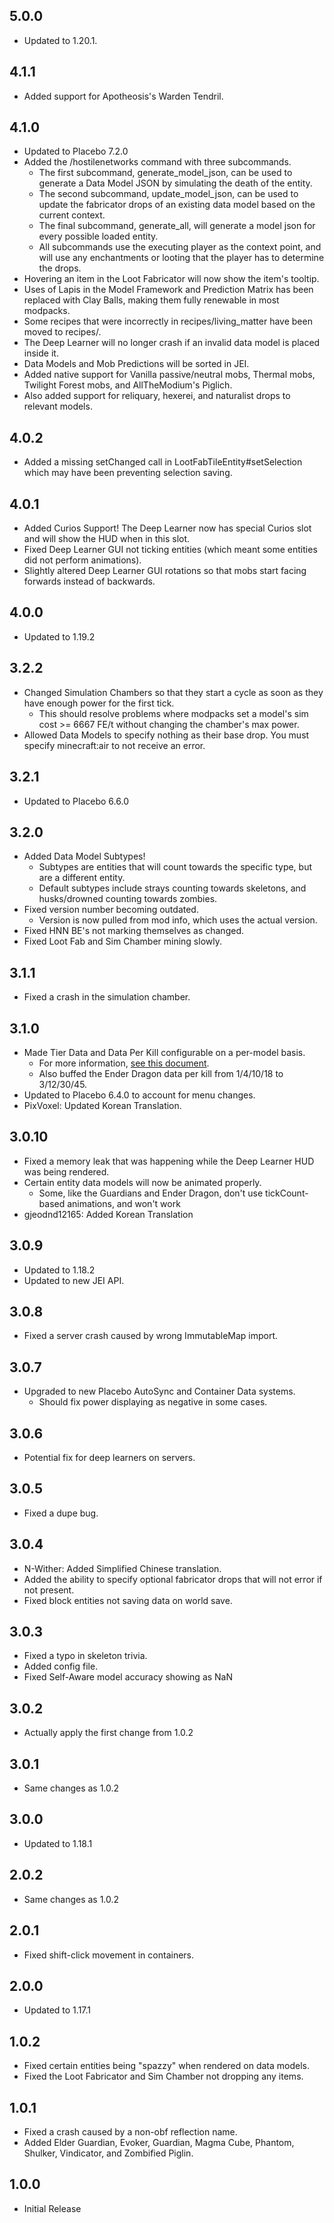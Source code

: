 ## 5.0.0
* Updated to 1.20.1.

## 4.1.1
* Added support for Apotheosis's Warden Tendril.

## 4.1.0
* Updated to Placebo 7.2.0
* Added the /hostilenetworks command with three subcommands.
  * The first subcommand, generate_model_json, can be used to generate a Data Model JSON by simulating the death of the entity.
  * The second subcommand, update_model_json, can be used to update the fabricator drops of an existing data model based on the current context.
  * The final subcommand, generate_all, will generate a model json for every possible loaded entity.
  * All subcommands use the executing player as the context point, and will use any enchantments or looting that the player has to determine the drops.
* Hovering an item in the Loot Fabricator will now show the item's tooltip.
* Uses of Lapis in the Model Framework and Prediction Matrix has been replaced with Clay Balls, making them fully renewable in most modpacks.
* Some recipes that were incorrectly in recipes/living_matter have been moved to recipes/.
* The Deep Learner will no longer crash if an invalid data model is placed inside it.
* Data Models and Mob Predictions will be sorted in JEI.
* Added native support for Vanilla passive/neutral mobs, Thermal mobs, Twilight Forest mobs, and AllTheModium's Piglich.
* Also added support for reliquary, hexerei, and naturalist drops to relevant models.

## 4.0.2
* Added a missing setChanged call in LootFabTileEntity#setSelection which may have been preventing selection saving.

## 4.0.1
* Added Curios Support!  The Deep Learner now has special Curios slot and will show the HUD when in this slot.
* Fixed Deep Learner GUI not ticking entities (which meant some entities did not perform animations).
* Slightly altered Deep Learner GUI rotations so that mobs start facing forwards instead of backwards.

## 4.0.0
* Updated to 1.19.2

## 3.2.2
* Changed Simulation Chambers so that they start a cycle as soon as they have enough power for the first tick.
  * This should resolve problems where modpacks set a model's sim cost >= 6667 FE/t without changing the chamber's max power.
* Allowed Data Models to specify nothing as their base drop. You must specify minecraft:air to not receive an error.

## 3.2.1
* Updated to Placebo 6.6.0

## 3.2.0
* Added Data Model Subtypes!
  * Subtypes are entities that will count towards the specific type, but are a different entity.
  * Default subtypes include strays counting towards skeletons, and husks/drowned counting towards zombies.
* Fixed version number becoming outdated.
  * Version is now pulled from mod info, which uses the actual version.
* Fixed HNN BE's not marking themselves as changed.
* Fixed Loot Fab and Sim Chamber mining slowly.

## 3.1.1
* Fixed a crash in the simulation chamber.

## 3.1.0
* Made Tier Data and Data Per Kill configurable on a per-model basis.
  * For more information, [see this document](https://gist.github.com/Shadows-of-Fire/2e83a68a6822f9cf9f64b1fb30210b71).
  * Also buffed the Ender Dragon data per kill from 1/4/10/18 to 3/12/30/45.
* Updated to Placebo 6.4.0 to account for menu changes.
* PixVoxel: Updated Korean Translation.

## 3.0.10
* Fixed a memory leak that was happening while the Deep Learner HUD was being rendered.
* Certain entity data models will now be animated properly.
  * Some, like the Guardians and Ender Dragon, don't use tickCount-based animations, and won't work
* gjeodnd12165: Added Korean Translation

## 3.0.9
* Updated to 1.18.2
* Updated to new JEI API.

## 3.0.8
* Fixed a server crash caused by wrong ImmutableMap import.

## 3.0.7
* Upgraded to new Placebo AutoSync and Container Data systems.
  * Should fix power displaying as negative in some cases.

## 3.0.6
* Potential fix for deep learners on servers.

## 3.0.5
* Fixed a dupe bug.

## 3.0.4
* N-Wither: Added Simplified Chinese translation.
* Added the ability to specify optional fabricator drops that will not error if not present.
* Fixed block entities not saving data on world save.

## 3.0.3
* Fixed a typo in skeleton trivia.
* Added config file.
* Fixed Self-Aware model accuracy showing as NaN

## 3.0.2
* Actually apply the first change from 1.0.2

## 3.0.1
* Same changes as 1.0.2

## 3.0.0
* Updated to 1.18.1

## 2.0.2
* Same changes as 1.0.2

## 2.0.1
* Fixed shift-click movement in containers.

## 2.0.0
* Updated to 1.17.1

## 1.0.2
* Fixed certain entities being "spazzy" when rendered on data models.
* Fixed the Loot Fabricator and Sim Chamber not dropping any items.

## 1.0.1
* Fixed a crash caused by a non-obf reflection name.
* Added Elder Guardian, Evoker, Guardian, Magma Cube, Phantom, Shulker, Vindicator, and Zombified Piglin.

## 1.0.0
* Initial Release